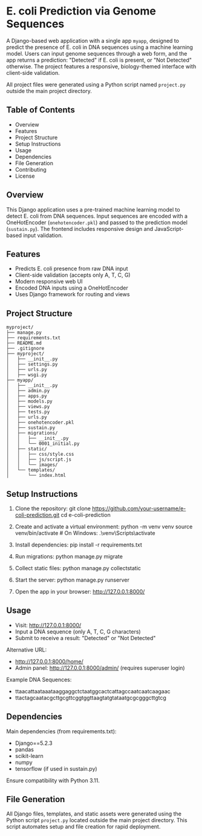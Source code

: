 E. coli Prediction via Genome Sequences
=======================================

A Django-based web application with a single app `myapp`, designed to predict
the presence of E. coli in DNA sequences using a machine learning model. Users
can input genome sequences through a web form, and the app returns a prediction:
"Detected" if E. coli is present, or "Not Detected" otherwise. The project
features a responsive, biology-themed interface with client-side validation.

All project files were generated using a Python script named `project.py`
outside the main project directory.

Table of Contents
-----------------
- Overview
- Features
- Project Structure
- Setup Instructions
- Usage
- Dependencies
- File Generation
- Contributing
- License

Overview
--------
This Django application uses a pre-trained machine learning model to detect
E. coli from DNA sequences. Input sequences are encoded with a OneHotEncoder
(`onehotencoder.pkl`) and passed to the prediction model (`sustain.py`).
The frontend includes responsive design and JavaScript-based input validation.

Features
--------
- Predicts E. coli presence from raw DNA input
- Client-side validation (accepts only A, T, C, G)
- Modern responsive web UI
- Encoded DNA inputs using a OneHotEncoder
- Uses Django framework for routing and views

Project Structure
-----------------
```
myproject/
├── manage.py
├── requirements.txt
├── README.md
├── .gitignore
├── myproject/
│   ├── __init__.py
│   ├── settings.py
│   ├── urls.py
│   ├── wsgi.py
├── myapp/
│   ├── __init__.py
│   ├── admin.py
│   ├── apps.py
│   ├── models.py
│   ├── views.py
│   ├── tests.py
│   ├── urls.py
│   ├── onehotencoder.pkl
│   ├── sustain.py
│   ├── migrations/
│   │   ├── __init__.py
│   │   └── 0001_initial.py
│   ├── static/
│   │   ├── css/style.css
│   │   ├── js/script.js
│   │   └── images/
│   └── templates/
│       └── index.html

```
Setup Instructions
------------------
1. Clone the repository:
   git clone https://github.com/your-username/e-coli-prediction.git
   cd e-coli-prediction

2. Create and activate a virtual environment:
   python -m venv venv
   source venv/bin/activate         # On Windows: .\venv\Scripts\activate

3. Install dependencies:
   pip install -r requirements.txt

4. Run migrations:
   python manage.py migrate

5. Collect static files:
   python manage.py collectstatic

6. Start the server:
   python manage.py runserver

7. Open the app in your browser:
   http://127.0.0.1:8000/

Usage
-----
- Visit: http://127.0.0.1:8000/
- Input a DNA sequence (only A, T, C, G characters)
- Submit to receive a result: "Detected" or "Not Detected"

Alternative URL:
- http://127.0.0.1:8000/home/
- Admin panel: http://127.0.0.1:8000/admin/ (requires superuser login)

Example DNA Sequences:
- ttaacattaataaataaggaggctctaatggcactcattagccaatcaatcaagaac
- ttactagcaatacgcttgcgttcggtggttaagtatgtataatgcgcgggcttgtcg

Dependencies
------------
Main dependencies (from requirements.txt):
- Django==5.2.3
- pandas
- scikit-learn
- numpy
- tensorflow (if used in sustain.py)

Ensure compatibility with Python 3.11.

File Generation
---------------
All Django files, templates, and static assets were generated using the
Python script `project.py` located outside the main project directory.
This script automates setup and file creation for rapid deployment.



